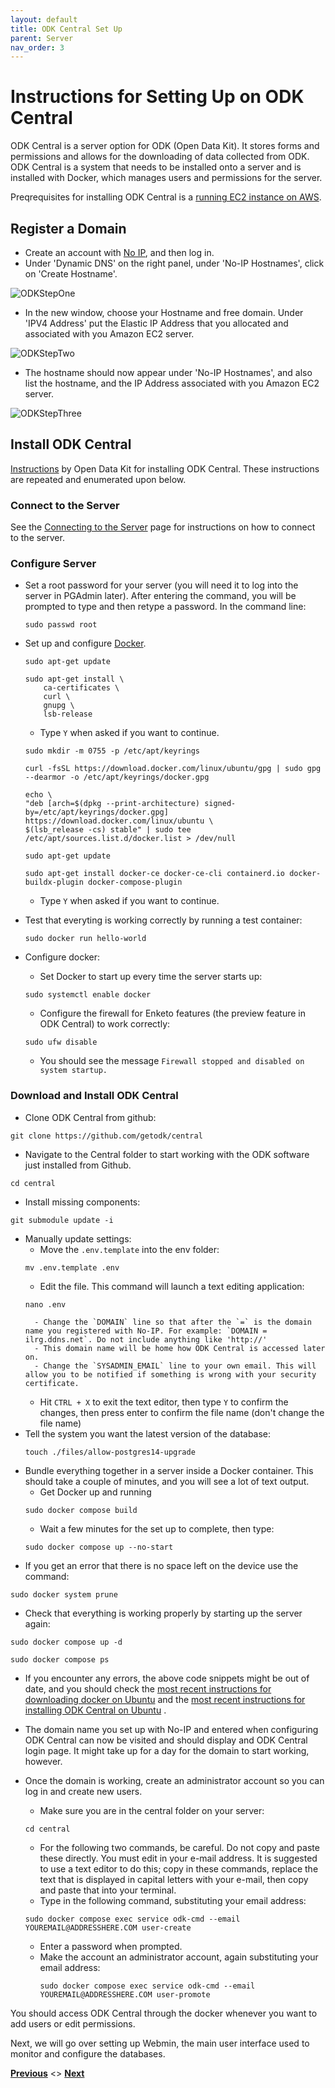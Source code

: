 ```yaml
---
layout: default
title: ODK Central Set Up
parent: Server
nav_order: 3
---
```

# Instructions for Setting Up on ODK Central

ODK Central is a server option for ODK (Open Data Kit). It stores forms and permissions and allows for the downloading of data collected from ODK. ODK Central is a system that needs to be installed onto a server and is installed with Docker, which manages users and permissions for the server.

Preqrequisites for installing ODK Central is a [running EC2 instance on AWS](AWS_Setup.html).

## Register a Domain
- Create an account with [No IP](https://www.noip.com/), and then log in.
- Under 'Dynamic DNS' on the right panel, under 'No-IP Hostnames', click on 'Create Hostname'.

![ODKStepOne](serverAssets/ODKStepOne.png)
- In the new window, choose your Hostname and free domain. Under 'IPV4 Address' put the Elastic IP Address that you allocated and associated with you Amazon EC2 server.

![ODKStepTwo](serverAssets/ODKStepTwo.png)
- The hostname should now appear under 'No-IP Hostnames', and also list the hostname, and the IP Address associated with you Amazon EC2 server.

![ODKStepThree](serverAssets/ODKStepThree.png)

## Install ODK Central
[Instructions](https://docs.getodk.org/central-install-digital-ocean/#getting-and-setting-up-central) by Open Data Kit for installing ODK Central. These instructions are repeated and enumerated upon below.


### Connect to the Server
See the [Connecting to the Server](PuTTY_Setup.html) page for instructions on how to connect to the server.


### Configure Server
- Set a root password for your server (you will need it to log into the server in PGAdmin later). After entering the command, you will be prompted to type and then retype a password. In the command line:

    ```
    sudo passwd root
    ```

- Set up and configure [Docker](https://docs.docker.com/engine/install/ubuntu/).

    ```
    sudo apt-get update
    ```
    ```
    sudo apt-get install \
        ca-certificates \
        curl \
        gnupg \
        lsb-release
    ```

    - Type `Y` when asked if you want to continue.

    ```
    sudo mkdir -m 0755 -p /etc/apt/keyrings
    ```
    ```
    curl -fsSL https://download.docker.com/linux/ubuntu/gpg | sudo gpg --dearmor -o /etc/apt/keyrings/docker.gpg
    ```
    ```
    echo \
    "deb [arch=$(dpkg --print-architecture) signed-by=/etc/apt/keyrings/docker.gpg] https://download.docker.com/linux/ubuntu \
    $(lsb_release -cs) stable" | sudo tee /etc/apt/sources.list.d/docker.list > /dev/null
    ```
    ```
    sudo apt-get update
    ```
    ```
    sudo apt-get install docker-ce docker-ce-cli containerd.io docker-buildx-plugin docker-compose-plugin
    ```

    - Type `Y` when asked if you want to continue.
- Test that everyting is working correctly by running a test container:

    ```
    sudo docker run hello-world
    ```

- Configure docker:
    - Set Docker to start up every time the server starts up:
    ```
    sudo systemctl enable docker
    ```
    - Configure the firewall for Enketo features (the preview feature in ODK Central) to work correctly:
    ```
    sudo ufw disable
    ```
    - You should see the message `Firewall stopped and disabled on system startup.`

### Download and Install ODK Central
- Clone ODK Central from github:
```
git clone https://github.com/getodk/central
```
- Navigate to the Central folder to start working with the ODK software just installed from Github.
```
cd central
```
- Install missing components:
```
git submodule update -i
```
- Manually update settings:
    - Move the `.env.template` into the env folder:
    ```
    mv .env.template .env
    ```
    - Edit the file. This command will launch a text editing application:
    ```
    nano .env
    ```
        - Change the `DOMAIN` line so that after the `=` is the domain name you registered with No-IP. For example: `DOMAIN = ilrg.ddns.net`. Do not include anything like 'http://'
        - This domain name will be home how ODK Central is accessed later on.
        - Change the `SYSADMIN_EMAIL` line to your own email. This will allow you to be notified if something is wrong with your security certificate.
    - Hit `CTRL + X` to exit the text editor, then type `Y` to confirm the changes, then press enter to confirm the file name (don't change the file name)
- Tell the system you want the latest version of the database: 
    ```
    touch ./files/allow-postgres14-upgrade
    ```
- Bundle everything together in a server inside a Docker container. This should take a couple of minutes, and you will see a lot of text output.
    - Get Docker up and running
    ```
    sudo docker compose build
    ```
    - Wait a few minutes for the set up to complete, then type:
    ```
    sudo docker compose up --no-start
    ```
- If you get an error that there is no space left on the device use the command:
```
sudo docker system prune
```
- Check that everything is working properly by starting up the server again:
```
sudo docker compose up -d
```
```
sudo docker compose ps
```
- If you encounter any errors, the above code snippets might be out of date, and you should check the [most recent instructions for downloading docker on Ubuntu](https://docs.docker.com/engine/install/ubuntu/) and the [most recent instructions for installing ODK Central on Ubuntu](https://docs.getodk.org/central-install-digital-ocean/#central-install-digital-ocean) .
- The domain name you set up with No-IP and entered when configuring ODK Central can now be visited and should display and ODK Central login page. It might take up for a day for the domain to start working, however.
- Once the domain is working, create an administrator account so you can log in and create new users.
    - Make sure you are in the central folder on your server:
    ```
    cd central
    ```
    - For the following two commands, be careful. Do not copy and paste these directly. You must edit in your e-mail address. It is suggested to use a text editor to do this; copy in these commands, replace the text that is displayed in capital letters with your e-mail, then copy and paste that into your terminal.
    - Type in the following command, substituting your email address:
    ```
    sudo docker compose exec service odk-cmd --email YOUREMAIL@ADDRESSHERE.COM user-create
    ```

  - Enter a password when prompted.
  - Make the account an administrator account, again substituting your email address:
    ```
    sudo docker compose exec service odk-cmd --email YOUREMAIL@ADDRESSHERE.COM user-promote
    ```

You should access ODK Central through the docker whenever you want to add users or edit permissions.

Next, we will go over setting up Webmin, the main user interface used to monitor and configure the databases. 

**[Previous](PuTTY_Setup.html)** <> **[Next](Webmin.html)**
